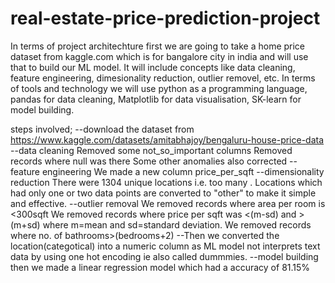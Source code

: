 # real-estate-price-prediction-project

In terms of project architechture first we are going to take a home price dataset from kaggle.com which is for bangalore city in india and will use that to build our ML model. It will include concepts like data cleaning, feature engineering, dimesionality reduction, outlier removel, etc. In terms of tools and technology we will use python as a programming language, pandas for data cleaning, Matplotlib for data visualisation, SK-learn for model building.

steps involved;
--download the dataset from https://www.kaggle.com/datasets/amitabhajoy/bengaluru-house-price-data
--data cleaning 
Removed some not_so_important columns 
Removed records where null was there
Some other anomalies also corrected
--feature engineering
We made a new column price_per_sqft
--dimensionality reduction 
There were 1304 unique locations i.e. too  many . Locations which had only one or two data points are converted  to "other" to make it simple and effective.
--outlier removal
We removed records where area per room is <300sqft
We removed records where price per sqft was <(m-sd) and >(m+sd)
       where m=mean and sd=standard deviation.
We removed records where no. of bathrooms>(bedrooms+2)
--Then we converted the location(categotical) into a numeric column as ML model not interprets text data by using one hot encoding ie also called dummmies.
--model building
then we made a linear regression model which had a accuracy of 81.15%
